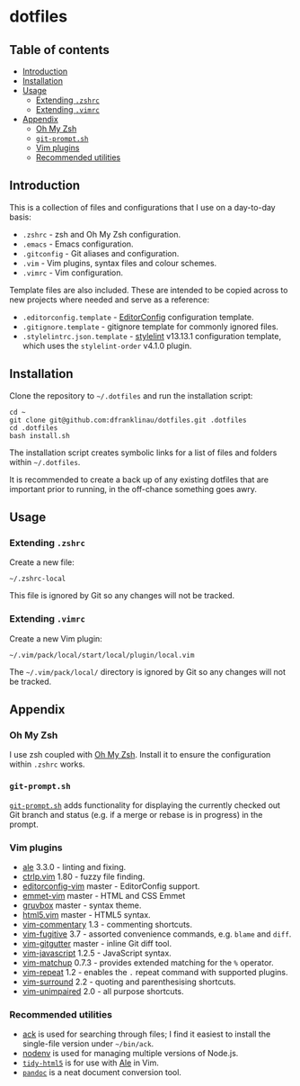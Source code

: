 # dotfiles

## Table of contents

* [Introduction](#introduction)
* [Installation](#installation)
* [Usage](#usage)
  * [Extending `.zshrc`](#extending-zshrc)
  * [Extending `.vimrc`](#extending-vimrc)
* [Appendix](#appendix)
  * [Oh My Zsh](#oh-my-zsh)
  * [`git-prompt.sh`](#gitpromptsh)
  * [Vim plugins](#vim-plugins)
  * [Recommended utilities](#recommended-utilities)





## Introduction

This is a collection of files and configurations that I use on a day-to-day
basis:

* `.zshrc` - zsh and Oh My Zsh configuration.
* `.emacs` - Emacs configuration.
* `.gitconfig` - Git aliases and configuration.
* `.vim` - Vim plugins, syntax files and colour schemes.
* `.vimrc` - Vim configuration.

Template files are also included. These are intended to be copied across to new
projects where needed and serve as a reference:

* `.editorconfig.template` - [EditorConfig](http://editorconfig.org)
  configuration template.
* `.gitignore.template` - gitignore template for commonly ignored files.
* `.stylelintrc.json.template` - [stylelint](https://stylelint.io) v13.13.1
  configuration template, which uses the `stylelint-order` v4.1.0 plugin.





## Installation

Clone the repository to `~/.dotfiles` and run the installation script:

```
cd ~
git clone git@github.com:dfranklinau/dotfiles.git .dotfiles
cd .dotfiles
bash install.sh
```

The installation script creates symbolic links for a list of files and folders
within `~/.dotfiles`.

It is recommended to create a back up of any existing dotfiles that are
important prior to running, in the off-chance something goes awry.





## Usage

### Extending `.zshrc`

Create a new file:

```
~/.zshrc-local
```

This file is ignored by Git so any changes will not be tracked.

### Extending `.vimrc`

Create a new Vim plugin:

```
~/.vim/pack/local/start/local/plugin/local.vim
```

The `~/.vim/pack/local/` directory is ignored by Git so any changes will not be
tracked.





## Appendix

### Oh My Zsh

I use zsh coupled with [Oh My Zsh](https://ohmyz.sh/). Install it to ensure the
configuration within `.zshrc` works.

### `git-prompt.sh`

[`git-prompt.sh`](https://github.com/git/git/blob/master/contrib/completion/git-prompt.sh)
adds functionality for displaying the currently checked out Git branch and
status (e.g. if a merge or rebase is in progress) in the prompt.

### Vim plugins

* [ale](https://github.com/w0rp/ale) 3.3.0 - linting and fixing.
* [ctrlp.vim](https://github.com/ctrlpvim/ctrlp.vim) 1.80 - fuzzy file finding.
* [editorconfig-vim](https://github.com/editorconfig/editorconfig-vim) master -
  EditorConfig support.
* [emmet-vim](https://github.com/mattn/emmet-vim) master - HTML and CSS Emmet
* [gruvbox](https://github.com/morhetz/gruvbox) master - syntax theme.
* [html5.vim](https://github.com/othree/html5.vim) master - HTML5 syntax.
* [vim-commentary](https://github.com/tpope/vim-commentary) 1.3 - commenting
  shortcuts.
* [vim-fugitive](https://github.com/tpope/vim-fugitive) 3.7 - assorted
  convenience commands, e.g. `blame` and `diff`.
* [vim-gitgutter](https://github.com/airblade/vim-gitgutter) master - inline Git
  diff tool.
* [vim-javascript](https://github.com/pangloss/vim-javascript) 1.2.5 -
  JavaScript syntax.
* [vim-matchup](https://github.com/andymass/vim-matchup) 0.7.3 - provides
  extended matching for the `%` operator.
* [vim-repeat](https://github.com/tpope/vim-repeat) 1.2 - enables the `.` repeat
  command with supported plugins.
* [vim-surround](https://github.com/tpope/vim-surround) 2.2 - quoting and
  parenthesising shortcuts.
* [vim-unimpaired](https://github.com/tpope/vim-unimpaired) 2.0 - all purpose
  shortcuts.

### Recommended utilities

* [ack](https://beyondgrep.com) is used for searching through files; I find it
  easiest to install the single-file version under `~/bin/ack`.
* [nodenv](https://github.com/nodenv/nodenv/) is used for managing multiple
  versions of Node.js.
* [`tidy-html5`](http://www.html-tidy.org) is for use with
  [Ale](https://github.com/w0rp/ale/) in Vim.
* [`pandoc`](http://pandoc.org) is a neat document conversion tool.
